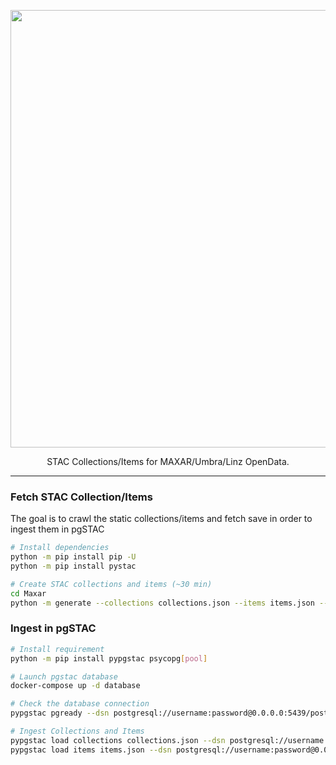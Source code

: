 
<p align="center">
  <img width="700" src="https://github.com/stac-utils/titiler-pgstac/assets/10407788/7623471f-9391-4822-8799-b552775444fa"/>
  <p align="center">STAC Collections/Items for MAXAR/Umbra/Linz OpenData.</p>
</p>

---

### Fetch STAC Collection/Items

The goal is to crawl the static collections/items and fetch save in order to ingest them in pgSTAC

```bash
# Install dependencies
python -m pip install pip -U
python -m pip install pystac

# Create STAC collections and items (~30 min)
cd Maxar
python -m generate --collections collections.json --items items.json --with-assets-extension --with-s3-urls
```

### Ingest in pgSTAC

```bash
# Install requirement
python -m pip install pypgstac psycopg[pool]

# Launch pgstac database
docker-compose up -d database

# Check the database connection
pypgstac pgready --dsn postgresql://username:password@0.0.0.0:5439/postgis

# Ingest Collections and Items
pypgstac load collections collections.json --dsn postgresql://username:password@0.0.0.0:5439/postgis --method insert_ignore
pypgstac load items items.json --dsn postgresql://username:password@0.0.0.0:5439/postgis --method insert_ignore
```

